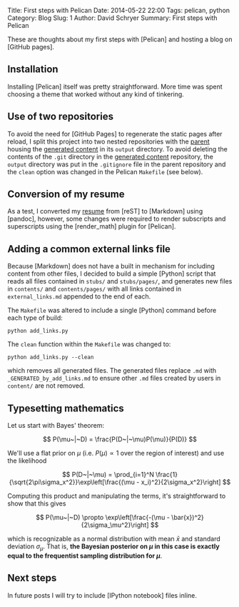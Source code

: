 Title: First steps with Pelican
Date: 2014-05-22 22:00
Tags: pelican, python
Category: Blog
Slug: 1
Author: David Schryer
Summary: First steps with Pelican

These are thoughts about my first steps with [Pelican] and hosting a
blog on [GitHub pages].

## Installation

Installing [Pelican] itself was pretty straightforward. More time was
spent choosing a theme that worked without any kind of tinkering.

## Use of two repositories 

To avoid the need for [GitHub Pages] to regenerate the static pages
after reload, I split this project into two nested repositories with
the [parent] housing the [generated content] in its `output`
directory. To avoid deleting the contents of the `.git` directory in
the [generated content] repository, the `output` directory was put in
the `.gitignore` file in the parent repository and the `clean` option
was changed in the Pelican `Makefile` (see below).

## Conversion of my resume

As a test, I converted my [resume](pages/resume) from [reST] to
[Markdown] using [pandoc], however, some changes were required to
render subscripts and superscripts using the [render_math] plugin for
[Pelican].

## Adding a common external links file

Because [Markdown] does not have a built in mechanism for including
content from other files, I decided to build a simple [Python] script
that reads all files contained in `stubs/` and `stubs/pages/`, and
generates new files in `contents/` and `contents/pages/` with all
links contained in `external_links.md` appended to the end of each.

The `Makefile` was altered to include a single [Python] command before
each type of build:

```shell
python add_links.py
```

The `clean` function within the `Makefile` was changed to:

```shell
python add_links.py --clean
```

which removes all generated files. The generated files replace `.md`
with `_GENERATED_by_add_links.md` to ensure other `.md` files created
by users in `content/` are not removed. 

## Typesetting mathematics

Let us start with Bayes' theorem:

$$
P(\mu~|~D) = \frac{P(D~|~\mu)P(\mu)}{P(D)}
$$

We'll use a flat prior on $\mu$ (i.e. $P(\mu) \propto 1$ over the region of interest) and use the likelihood

$$
P(D~|~\mu) = \prod_{i=1}^N \frac{1}{\sqrt{2\pi\sigma_x^2}}\exp\left[\frac{(\mu - x_i)^2}{2\sigma_x^2}\right]
$$

Computing this product and manipulating the terms, it's straightforward to show that this gives

$$
P(\mu~|~D) \propto \exp\left[\frac{-(\mu - \bar{x})^2}{2\sigma_\mu^2}\right]
$$

which is recognizable as a normal distribution with mean $\bar{x}$ and standard deviation $\sigma_\mu$.
That is, **the Bayesian posterior on $\mu$ in this case is exactly equal to the frequentist sampling distribution for $\mu$**.

## Next steps

In future posts I will try to include [IPython notebook] files inline.


[parent]: https://github.com/schryer/schryer_pelican_blog "parent"
[generated content]: http://schryer.github.io/ "generated content"
